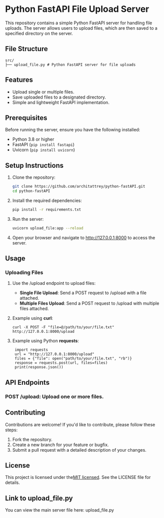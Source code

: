 # Python FastAPI File Upload Server

This repository contains a simple Python FastAPI server for handling file uploads. The server allows users to upload files, which are then saved to a specified directory on the server.

## File Structure
```
src/
├── upload_file.py # Python FastAPI server for file uploads
```

## Features

- Upload single or multiple files.
- Save uploaded files to a designated directory.
- Simple and lightweight FastAPI implementation.

## Prerequisites

Before running the server, ensure you have the following installed:

- Python 3.8 or higher
- FastAPI (`pip install fastapi`)
- Uvicorn (`pip install uvicorn`)

## Setup Instructions

1. Clone the repository:
   ```bash
   git clone https://github.com/architattrey/python-fastAPI.git
   cd python-fastAPI
    ```
2. Install the required dependencies:
   ```bash
   pip install -r requirements.txt
   ```
3. Run the server:
   ```bash
   uvicorn upload_file:app --reload
   ```
4. Open your browser and navigate to http://127.0.0.1:8000 to access the server.

## Usage

### Uploading Files

1. Use the /upload endpoint to upload files:

   - **Single File Upload**: Send a POST request to /upload with a file attached.
   - **Multiple Files Upload**: Send a POST request to /upload with multiple files attached.

2. Example using **curl**:
   ```
   curl -X POST -F "file=@/path/to/your/file.txt" http://127.0.0.1:8000/upload
   ```
3. Example using Python **requests**:
   ```
    import requests
    url = "http://127.0.0.1:8000/upload"
    files = {"file": open("path/to/your/file.txt", "rb")}
    response = requests.post(url, files=files)
    print(response.json())
   ```
## API Endpoints
### **POST /upload**: Upload one or more files.

## Contributing
Contributions are welcome! If you'd like to contribute, please follow these steps:

1. Fork the repository.
2. Create a new branch for your feature or bugfix.
3. Submit a pull request with a detailed description of your changes.

## License
This project is licensed under the[MIT licensed](LICENSE). See the LICENSE file for details.

## Link to upload_file.py
You can view the main server file here: upload_file.py
